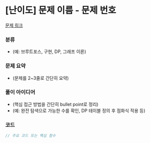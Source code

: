 # [난이도] 문제 이름 - 문제 번호

[문제 링크](https://www.acmicpc.net/problem/문제번호)

### 분류
- (예: 브루트포스, 구현, DP, 그래프 이론)

### 문제 요약
- (문제를 2~3줄로 간단히 요약)

### 풀이 아이디어
- (핵심 접근 방법을 간단히 bullet point로 정리)
- (예: 완전 탐색으로 가능한 수를 확인, DP 테이블 정의 후 점화식 적용 등)

### 코드
```c
// 주요 코드 또는 핵심 함수